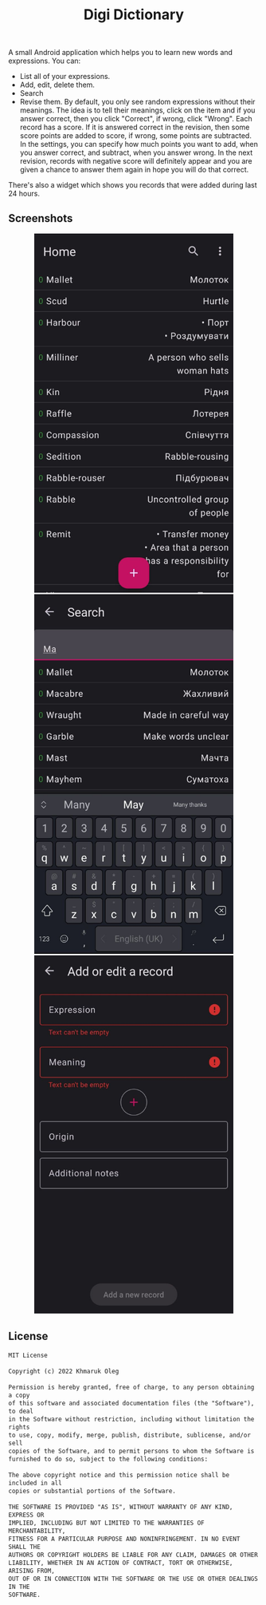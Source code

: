 <h1 align="center">Digi Dictionary</h1> <br/>

A small Android application which helps you to learn new words and expressions.
You can:
- List all of your expressions.
- Add, edit, delete them.
- Search
- Revise them. By default, you only see random expressions without their meanings.
The idea is to tell their meanings, click on the item and if you answer correct, then you click "Correct", if wrong, click "Wrong".
Each record has a score.
If it is answered correct in the revision, then some score points are added to score, if wrong, some points are subtracted.
In the settings, you can specify how much points you want to add, when you answer correct, and subtract, when you answer wrong.
In the next revision, records with negative score will definitely appear and you are given a chance to answer them again 
in hope you will do that correct.   

There's also a widget which shows you records that were added during last 24 hours. 

## Screenshots

<p align="center">
  <img src="./art/screen1.jpg" width="400px">
  <img src="./art/screen2.jpg" width="400px">
  <img src="./art/screen3.jpg" width="400px">
</p>

## License

```
MIT License

Copyright (c) 2022 Khmaruk Oleg

Permission is hereby granted, free of charge, to any person obtaining a copy
of this software and associated documentation files (the "Software"), to deal
in the Software without restriction, including without limitation the rights
to use, copy, modify, merge, publish, distribute, sublicense, and/or sell
copies of the Software, and to permit persons to whom the Software is
furnished to do so, subject to the following conditions:

The above copyright notice and this permission notice shall be included in all
copies or substantial portions of the Software.

THE SOFTWARE IS PROVIDED "AS IS", WITHOUT WARRANTY OF ANY KIND, EXPRESS OR
IMPLIED, INCLUDING BUT NOT LIMITED TO THE WARRANTIES OF MERCHANTABILITY,
FITNESS FOR A PARTICULAR PURPOSE AND NONINFRINGEMENT. IN NO EVENT SHALL THE
AUTHORS OR COPYRIGHT HOLDERS BE LIABLE FOR ANY CLAIM, DAMAGES OR OTHER
LIABILITY, WHETHER IN AN ACTION OF CONTRACT, TORT OR OTHERWISE, ARISING FROM,
OUT OF OR IN CONNECTION WITH THE SOFTWARE OR THE USE OR OTHER DEALINGS IN THE
SOFTWARE.
```